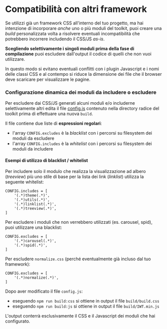 # Compatibilità con altri framework

Se utilizzi già un framework CSS all'interno del tuo progetto, ma hai intenzione di incorporare
*anche* uno o più moduli del toolkit, puoi creare una *build* personalizzata volta
a risolvere eventuali incompatibilità che potrebbero incorrere includendo il CSS/JS *as-is*.

**Scegliendo selettivamente i singoli moduli prima della fase di compilazione**
puoi escludere dall'output il codice di quelli che non vuoi utilizzare.

In questo modo si evitano eventuali conflitti con i plugin Javascript e i nomi delle classi CSS
e al contempo si riduce la dimensione dei file che il browser deve scaricare per visualizzare le pagine.

### Configurazione dinamica dei moduli da includere o escludere

Per escludere dai CSS/JS generati alcuni moduli e/o includerne selettivamente altri
edita il file [config.js](https://github.com/italia/ita-web-toolkit/blob/master/config.js)
contenuto nella directory radice del toolkit prima di effettuare una nuova `build`.

Il file contiene due liste di **espressioni regolari**:

- l'array `CONFIG.excludes` è la *blacklist* con i percorsi su filesystem dei moduli da escludere
- l'array `CONFIG.includes` è la *whitelist* con i percorsi su filesystem dei moduli da includere

#### Esempi di utilizzo di blacklist / whitelist

Per includere solo il modulo che realizza la visualizzazione ad albero (*treeview*)
più uno stile di base per la lista dei link (*linklist*) utilizza la seguente whitelist:

```
CONFIG.includes = [
    '(.*)theme(.*)',
    '(.*)utils(.*)',
    '(.*)linklist(.*)',
    '(.*)treeview(.*)',
]
```

Per escludere i moduli che non verrebbero utilizzati (es. carousel, spid),
puoi utilizzare una blacklist:

```
CONFIG.excludes = [
    '(.*)carousel(.*)',
    '(.*)spid(.*)',
]
```

Per escludere `normalize.css` (perché eventualmente già incluso dal tuo framework):

```
CONFIG.excludes = [
    '(.*)normalize(.*)',
]
```

Dopo aver modificato il file `config.js`:

- eseguendo `npm run build:css` si ottiene in output il file `build/build.css`
- eseguendo `npm run build:js` si ottiene in output il file `build/IWT.min.js`

L'output conterrà esclusivamente il CSS e il Javascript dei moduli che hai configurato.
